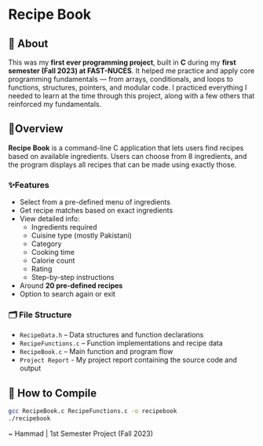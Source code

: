 # Recipe Book

## 📘 About  
This was my **first ever programming project**, built in **C** during my **first semester (Fall 2023) at FAST-NUCES**. It helped me practice and apply core programming fundamentals — from arrays, conditionals, and loops to functions, structures, pointers, and modular code. I practiced everything I needed to learn at the time through this project, along with a few others that reinforced my fundamentals.

## 🌟Overview  
**Recipe Book** is a command-line C application that lets users find recipes based on available ingredients. Users can choose from 8 ingredients, and the program displays all recipes that can be made using exactly those.

### ✨Features  
- Select from a pre-defined menu of ingredients 
- Get recipe matches based on exact ingredients  
- View detailed info:
  - Ingredients required
  - Cuisine type (mostly Pakistani)
  - Category
  - Cooking time
  - Calorie count
  - Rating
  - Step-by-step instructions  
- Around **20 pre-defined recipes**  
- Option to search again or exit

### 🗂️ File Structure  
- `RecipeData.h` – Data structures and function declarations  
- `RecipeFunctions.c` – Function implementations and recipe data  
- `RecipeBook.c` – Main function and program flow  
- `Project Report` - My project report containing the source code and output 

## 🚀 How to Compile  
```bash
gcc RecipeBook.c RecipeFunctions.c -o recipebook
./recipebook
```
~ Hammad | 1st Semester Project (Fall 2023)
